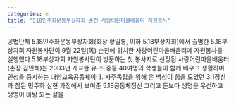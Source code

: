 ```yaml
---
categories: e
title: "518민주화운동부상자회 순천 사랑어린마을배움터 자원봉사"
---
```

공법단체 5.18민주화운동부상자회(회장 황일봉, 이하 5.18부상자회)에서 출범한 5.18부상자회 자원봉사단이 9월 22일(목) 순천에 위치한 사랑어린마을배움터에 자원봉사를 실행했다.5.18부상자회 자원봉사단이 방문하는 첫 봉사지로 선정된 사랑어린마을배움터(촌장 김민해)는 2003년 개교한 유·초·중등 40여명의 학생들이 함께 배우고 생활하며 인성을 중시하는 대안교육공동체이다. 자주독립을 위해 온 백성이 힘을 모았던 3·1정신과 참된 민주화 실현 과정에서 보여준 5.18공동체정신 그리고 돈보다 생명을 우선하고 생명이 바탕 되는 삶을